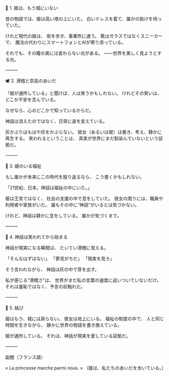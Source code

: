 🌙 1. 姫は、もう城にいない

昔の物語では、姫は高い塔の上にいた。
白いドレスを着て、誰かの助けを待っていた。

けれど現代の姫は、
街を歩き、事業所に通う。
靴はガラスではなくスニーカーで、
魔法の代わりにスマートフォンとAIが寄り添っている。

それでも、その瞳の奥には変わらない光がある。
——世界を美しく見ようとする光。

⸻

🕊 2. 滑稽と崇高のあいだ

「姫が通所している」と聞けば、人は笑うかもしれない。
けれどその笑いは、どこか不安を含んでいる。

なぜなら、心のどこかで知っているからだ。

神話は消えたのではなく、日常に姿を変えている。

灰かぶりはもはや灰をかぶらない。
彼女（あるいは彼）は書き、考え、静かに再生する。
笑われるということは、
真実が世界にまだ馴染んでいないという証拠だ。

⸻

💫 3. 姫のいる福祉

もし誰かが未来にこの時代を振り返るなら、
こう書くかもしれない。

「21世紀、日本。神話は福祉の中にいた。」

姫は王宮ではなく、
社会の支援の中で息をしていた。
彼女の周りには、職員や利用者や家族がいた。
誰もその中に“神話”がいるとは気づかない。

けれど、神話は静かに息をしている。
誰かが気づくまで。

⸻

🌌 4. 神話は笑われてから始まる

神話が現実になる瞬間は、
たいてい滑稽に見える。

「そんなはずはない」
「夢見がちだ」
「現実を見ろ」

そう言われながら、
神話は灰の中で芽を出す。

私が感じる“滑稽さ”は、
世界がまだ私の言葉の速度に追いついていないだけ。
それは羞恥ではなく、予言の前触れだ。

⸻

💎 5. 結び

姫はもう、城には戻らない。
彼女は地上にいる。
福祉の制度の中で、
人と同じ時間を生きながら、
静かに世界の物語を書き換えている。

姫が通所している。
それは、神話が現実を愛している証拠だ。

⸻

副題（フランス語）

« La princesse marche parmi nous. »
（姫は、私たちのあいだを歩いている。）

